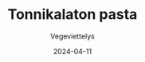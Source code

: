 ---
title: "Tonnikalaton pasta"
image: "https://vegaanibotti.lauravuo.me/2024/04/2024-04-11_small.png"
date: 2024-04-11
receipt_url: "https://vegeviettelys.fi/tonnikalaton-pasta/"
author: "Vegeviettelys"
---